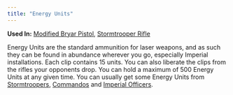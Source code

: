 ```yaml
---
title: "Energy Units"
---
```


**Used In:** [Modified Bryar Pistol](/database/weapons/modified-bryar-pistol), [Stormtrooper Rifle](/database/weapons/stormtrooper-rifle) 

Energy Units are the standard ammunition for laser weapons, and as such they can be found in abundance wherever you go, especially Imperial installations. Each clip contains 15 units. You can also liberate the clips from the rifles your opponents drop. You can hold a maximum of 500 Energy Units at any given time. You can usually get some Energy Units from [Stormtroopers](/database/enemies/stormtrooper), [Commandos](/database/enemies/imperial-commando) and [Imperial Officers](/database/enemies/imperial-officer).